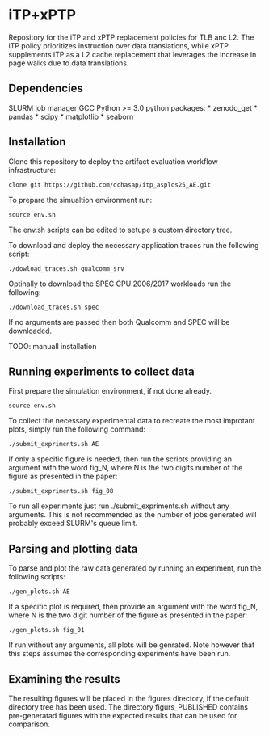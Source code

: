# iTP+xPTP
Repository for the iTP and xPTP replacement policies for TLB anc L2.   The iTP policy prioritizes instruction over data translations, while xPTP supplements iTP as a L2 cache replacement that leverages the increase in page walks due to data translations.

## Dependencies

SLURM job manager
GCC
Python >= 3.0
python packages:
	* zenodo_get
 	* pandas
  	* scipy
   	* matplotlib
    	* seaborn

## Installation 

Clone this repository to deploy the artifact evaluation workflow infrastructure:
	
	clone git https://github.com/dchasap/itp_asplos25_AE.git

To prepare the simualtion environment run:

	source env.sh

The env.sh scripts can be edited to setupe a custom directory tree.

To download and deploy the necessary application traces run the following script:

	./dowload_traces.sh qualcomm_srv

Optinally to download the SPEC CPU 2006/2017 workloads run the following:

	./download_traces.sh spec

If no arguments are passed then both Qualcomm and SPEC will be downloaded.

TODO: manuall installation


## Running experiments to collect data

First prepare the simulation environment, if not done already.

	source env.sh

To collect the necessary experimental data to recreate the most improtant plots, simply run the following command:
  
  	./submit_expriments.sh AE

If only a specific figure is needed, then run the scripts providing an argument with the word fig_N, where N is the two digits number of the figure as presented in the paper:
  
  	./submit_expriments.sh fig_08

To run all experiments just run ./submit_expriments.sh without any arguments.  This is not recommended as the number of jobs generated will probably exceed SLURM's queue limit.

## Parsing and plotting data

To parse and plot the raw data generated by running an experiment, run the following scripts:
  
	./gen_plots.sh AE

If a specific plot is required, then provide an argument with the word fig_N, where N is the two digit number of the figure as presented in the paper:
  
  	./gen_plots.sh fig_01

If run without any arguments, all plots will be genrated.  Note however that this steps assumes the corresponding experiments have been run.


## Examining the results

The resulting figures will be placed in the figures directory, if the default directory tree has been used.  The directory figurs_PUBLISHED contains pre-generatad figures with the expected results that can be used for comparison.

